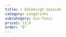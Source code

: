 ```yaml
---
title: + Edinburgh Seaside
category: Longdrinks
subcategory: Gin-Tonic
price1: 11,0
order: "5"
---
```

